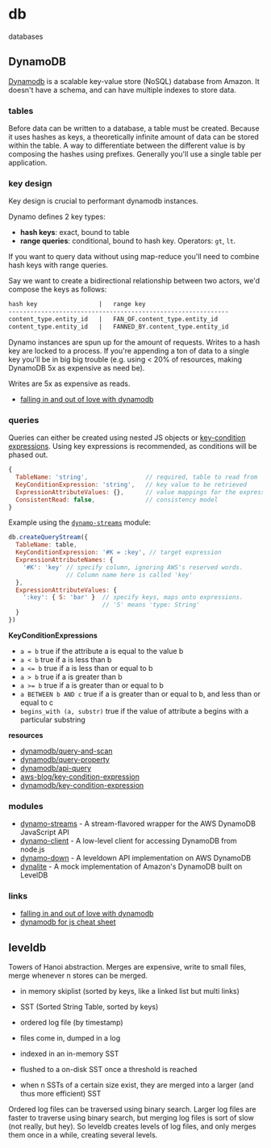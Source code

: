 # db
databases

## DynamoDB
[Dynamodb](https://aws.amazon.com/dynamodb/) is a scalable key-value store
(NoSQL) database from Amazon. It doesn't have a schema, and can have multiple
indexes to store data.

### tables
Before data can be written to a database, a table must be created. Because it
uses hashes as keys, a theoretically infinite amount of data can be stored
within the table. A way to differentiate between the different value is by
composing the hashes using prefixes. Generally you'll use a single table per
application.

### key design
Key design is crucial to performant dynamodb instances.

Dynamo defines 2 key types:
- __hash keys__: exact, bound to table
- __range queries__: conditional, bound to hash key. Operators: `gt`, `lt`.

If you want to query data without using map-reduce you'll need to combine hash
keys with range queries.

Say we want to create a bidirectional relationship between two actors, we'd
compose the keys as follows:

```txt
hash key                 |   range key
-------------------------------------------------------------
content_type.entity_id   |   FAN_OF.content_type.entity_id
content_type.entity_id   |   FANNED_BY.content_type.entity_id
```

Dynamo instances are spun up for the amount of requests. Writes to a hash key
are locked to a process. If you're appending a ton of data to a single key
you'll be in big big trouble (e.g. using < 20% of resources, making DynamoDB
5x as expensive as need be).

Writes are 5x as expensive as reads.

- [falling in and out of love with dynamodb](http://0x74696d.com/posts/falling-in-and-out-of-love-with-dynamodb-part-ii/)

### queries
Queries can either be created using nested JS objects or
[key-condition expressions](http://docs.aws.amazon.com/amazondynamodb/latest/APIReference/API_Query.html#DDB-Query-request-KeyConditionExpression).
Using key expressions is recommended, as conditions will be phased out.

```js
{
  TableName: 'string',                // required, table to read from
  KeyConditionExpression: 'string',   // key value to be retrieved
  ExpressionAttributeValues: {},      // value mappings for the expression
  ConsistentRead: false,              // consistency model
}
```

Example using the
[`dynamo-streams`](https://www.npmjs.com/package/dynamo-streams) module:
```js
db.createQueryStream({
  TableName: table,
  KeyConditionExpression: '#K = :key', // target expression
  ExpressionAttributeNames: {
    '#K': 'key' // specify column, ignoring AWS's reserved words.
                // Column name here is called 'key'
  },
  ExpressionAttributeValues: {
    ':key': { S: 'bar' }  // specify keys, maps onto expressions.
                          // 'S' means 'type: String'
  }
})
```

__KeyConditionExpressions__
- `a = b` true if the attribute a is equal to the value b
- `a < b` true if a is less than b
- `a <= b` true if a is less than or equal to b
- `a > b` true if a is greater than b
- `a >= b` true if a is greater than or equal to b
- `a BETWEEN b AND c` true if a is greater than or equal to b, and less than or
  equal to c
- `begins_with (a, substr)` true if the value of attribute a begins with a
  particular substring

__resources__
- [dynamodb/query-and-scan](http://docs.aws.amazon.com/amazondynamodb/latest/developerguide/QueryAndScan.html#QueryAndScan.Query)
- [dynamodb/query-property](http://docs.aws.amazon.com/AWSJavaScriptSDK/latest/AWS/DynamoDB.html#query-property)
- [dynamodb/api-query](http://docs.aws.amazon.com/amazondynamodb/latest/APIReference/API_Query.html)
- [aws-blog/key-condition-expression](https://aws.amazon.com/blogs/aws/dynamodb-update-improved-json-editing-key-condition-expressions/)
- [dynamodb/key-condition-expression](http://docs.aws.amazon.com/amazondynamodb/latest/APIReference/API_Query.html#DDB-Query-request-KeyConditionExpression)

### modules
- [dynamo-streams](https://github.com/jed/dynamo-streams) - A stream-flavored
  wrapper for the AWS DynamoDB JavaScript API
- [dynamo-client](https://github.com/jed/dynamo-client) - A low-level client
  for accessing DynamoDB from node.js
- [dynamo-down](https://github.com/jed/dynamo-down) - A leveldown API
  implementation on AWS DynamoDB
- [dynalite](https://github.com/mhart/dynalite) - A mock implementation of
  Amazon's DynamoDB built on LevelDB

### links
- [falling in and out of love with dynamodb](http://0x74696d.com/posts/falling-in-and-out-of-love-with-dynamodb-part-ii/)
- [dynamodb for js cheat sheet](http://www.markomedia.com.au/dynamodb-for-javascript-cheatsheet/)

## leveldb
Towers of Hanoi abstraction. Merges are expensive, write to small files, merge
whenever n stores can be merged.
- in memory skiplist (sorted by keys, like a linked list but multi links)
- SST (Sorted String Table, sorted by keys)
- ordered log file (by timestamp)

- files come in, dumped in a log
- indexed in an in-memory SST
- flushed to a on-disk SST once a threshold is reached
- when n SSTs of a certain size exist, they are merged into a larger (and thus
  more efficient) SST

Ordered log files can be traversed using binary search. Larger log files are
faster to traverse using binary search, but merging log files is sort of slow
(not really, but hey). So leveldb creates levels of log files, and only merges
them once in a while, creating several levels.
